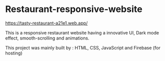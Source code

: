 # Restaurant-responsive-website
https://tasty-restaurant-a21e1.web.app/

This is a responsive restaurant website having a innovative UI, Dark mode effect, smooth-scrolling and animations.

This project was mainly built by : HTML, CSS, JavaScript and Firebase (for hosting) 
